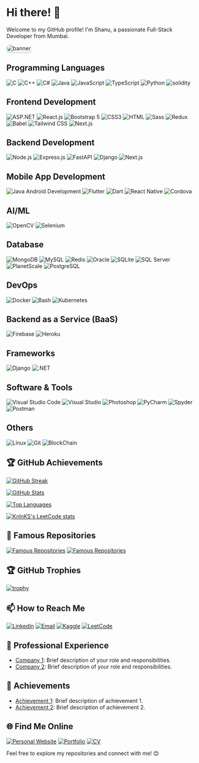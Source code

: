 # Hi there! 👋

Welcome to my GitHub profile! I'm Shanu, a passionate Full-Stack Developer from Mumbai. 

<img src="https://media.licdn.com/dms/image/D4D16AQFB1k9r_VksXA/profile-displaybackgroundimage-shrink_350_1400/0/1672242979238?e=1698883200&v=beta&t=JGCPPbJCKqoPdK6IQdh71MBKcuii79yW_lIH4CnLS2s" alt="banner" style="border-radius: 8px; border: white 1px solid; box-shadow: 0 2px 4px rgba(0, 0, 0, 0.2);">


## Programming Languages

![C](https://img.shields.io/badge/-C-00599C?style=flat-square&logo=c&logoColor=white)
![C++](https://img.shields.io/badge/-C++-00599C?style=flat-square&logo=c%2B%2B&logoColor=white)
![C#](https://img.shields.io/badge/-C%23-239120?style=flat-square&logo=c-sharp&logoColor=white)
![Java](https://img.shields.io/badge/-Java-007396?style=flat-square&logo=java&logoColor=white)
![JavaScript](https://img.shields.io/badge/-JavaScript-F7DF1E?style=flat-square&logo=javascript&logoColor=black)
![TypeScript](https://img.shields.io/badge/-TypeScript-007ACC?style=flat-square&logo=typescript&logoColor=white)
![Python](https://img.shields.io/badge/-Python-3776AB?style=flat-square&logo=python&logoColor=white)
![solidity](https://img.shields.io/badge/-solidity-000000?style=flat-square&logo=solidity&logoColor=white)

## Frontend Development

![ASP.NET](https://img.shields.io/badge/-ASP.NET-512BD4?style=flat-square&logo=dot-net&logoColor=white)
![React.js](https://img.shields.io/badge/-React.js-61DAFB?style=flat-square&logo=react&logoColor=black)
![Bootstrap 5](https://img.shields.io/badge/-Bootstrap%205-7952B3?style=flat-square&logo=bootstrap&logoColor=white)
![CSS3](https://img.shields.io/badge/-CSS3-1572B6?style=flat-square&logo=css3&logoColor=white)
![HTML](https://img.shields.io/badge/-HTML-E34F26?style=flat-square&logo=html5&logoColor=white)
![Sass](https://img.shields.io/badge/-Sass-CC6699?style=flat-square&logo=sass&logoColor=white)
![Redux](https://img.shields.io/badge/-Redux-764ABC?style=flat-square&logo=redux&logoColor=white)
![Babel](https://img.shields.io/badge/-Babel-F9DC3E?style=flat-square&logo=babel&logoColor=black)
![Tailwind CSS](https://img.shields.io/badge/-Tailwind%20CSS-38B2AC?style=flat-square&logo=tailwind-css&logoColor=white)
![Next.js](https://img.shields.io/badge/-Next.js-000000?style=flat-square&logo=next-dot-js&logoColor=white)

## Backend Development

![Node.js](https://img.shields.io/badge/-Node.js-339933?style=flat-square&logo=node.js&logoColor=white)
![Express.js](https://img.shields.io/badge/-Express.js-000000?style=flat-square&logo=express&logoColor=white)
![FastAPI](https://img.shields.io/badge/-FastAPI-009688?style=flat-square&logo=fastapi&logoColor=white)
![Django](https://img.shields.io/badge/-Django-092E20?style=flat-square&logo=django&logoColor=white)
![Next.js](https://img.shields.io/badge/-Next.js-000000?style=flat-square&logo=next-dot-js&logoColor=white)

## Mobile App Development

![Java Android Development](https://img.shields.io/badge/-Java%20Android%20Development-3DDC84?style=flat-square&logo=java&logoColor=white)
![Flutter](https://img.shields.io/badge/-Flutter-02569B?style=flat-square&logo=flutter&logoColor=white)
![Dart](https://img.shields.io/badge/-Dart-0175C2?style=flat-square&logo=dart&logoColor=white)
![React Native](https://img.shields.io/badge/-React%20Native-61DAFB?style=flat-square&logo=react&logoColor=black)
![Cordova](https://img.shields.io/badge/-Cordova-E8E8E8?style=flat-square&logo=apache-cordova&logoColor=black)

## AI/ML

![OpenCV](https://img.shields.io/badge/-OpenCV-5C3EE8?style=flat-square&logo=opencv&logoColor=white)
![Selenium](https://img.shields.io/badge/-Selenium-43B02A?style=flat-square&logo=selenium&logoColor=white)

## Database

![MongoDB](https://img.shields.io/badge/-MongoDB-47A248?style=flat-square&logo=mongodb&logoColor=white)
![MySQL](https://img.shields.io/badge/-MySQL-4479A1?style=flat-square&logo=mysql&logoColor=white)
![Redis](https://img.shields.io/badge/-Redis-DC382D?style=flat-square&logo=redis&logoColor=white)
![Oracle](https://img.shields.io/badge/-Oracle-F80000?style=flat-square&logo=oracle&logoColor=white)
![SQLite](https://img.shields.io/badge/-SQLite-003B57?style=flat-square&logo=sqlite&logoColor=white)
![SQL Server](https://img.shields.io/badge/-SQL%20Server-CC2927?style=flat-square&logo=microsoft-sql-server&logoColor=white)
![PlanetScale](https://img.shields.io/badge/-PlanetScale-47A248?style=flat-square&logo=planetscale&logoColor=white)
![PostgreSQL](https://img.shields.io/badge/-PostgreSQL-336791?style=flat-square&logo=postgresql&logoColor=white)


## DevOps

![Docker](https://img.shields.io/badge/-Docker-2496ED?style=flat-square&logo=docker&logoColor=white)
![Bash](https://img.shields.io/badge/-Bash-4EAA25?style=flat-square&logo=gnu-bash&logoColor=white)
![Kubernetes](https://img.shields.io/badge/-Kubernetes-326CE5?style=flat-square&logo=kubernetes&logoColor=white)


## Backend as a Service (BaaS)

![Firebase](https://img.shields.io/badge/-Firebase-FFCA28?style=flat-square&logo=firebase&logoColor=black)
![Heroku](https://img.shields.io/badge/-Heroku-430098?style=flat-square&logo=heroku&logoColor=white)

## Frameworks

![Django](https://img.shields.io/badge/-Django-092E20?style=flat-square&logo=django&logoColor=white)
![.NET](https://img.shields.io/badge/-.NET-512BD4?style=flat-square&logo=dot-net&logoColor=white)

## Software & Tools

![Visual Studio Code](https://img.shields.io/badge/-Visual%20Studio%20Code-007ACC?style=flat-square&logo=visual-studio-code&logoColor=white)
![Visual Studio](https://img.shields.io/badge/-Visual%20Studio-5C2D91?style=flat-square&logo=visual-studio&logoColor=white)
![Photoshop](https://img.shields.io/badge/-Photoshop-31A8FF?style=flat-square&logo=adobe-photoshop&logoColor=white)
![PyCharm](https://img.shields.io/badge/-PyCharm-000000?style=flat-square&logo=pycharm&logoColor=white)
![Spyder](https://img.shields.io/badge/-Spyder-FF0000?style=flat-square&logo=spyder-ide&logoColor=white)
![Postman](https://img.shields.io/badge/-Postman-FF6C37?style=flat-square&logo=postman&logoColor=white)

## Others

![Linux](https://img.shields.io/badge/-Linux-FCC624?style=flat-square&logo=linux&logoColor=black)
![Git](https://img.shields.io/badge/-Git-F05032?style=flat-square&logo=git&logoColor=white)
![BlockChain](https://img.shields.io/badge/-Blockchain-FF6C37?style=flat-square&logo=Blockchain&logoColor=white)


## 🏆 GitHub Achievements

<!-- GitHub Activity Graph -->
[![GitHub Streak](https://github-readme-streak-stats.herokuapp.com/?user=shanu2409&theme=radical)](https://git.io/streak-stats)

<!-- GitHub Stats -->
[![GitHub Stats](https://github-readme-stats.vercel.app/api?username=shanu2409&show_icons=true&count_private=true&theme=radical)](https://github.com/anuraghazra/github-readme-stats)

<!-- Top Languages -->
[![Top Languages](https://github-readme-stats.vercel.app/api/top-langs/?username=shanu2409&layout=compact&theme=radical)](https://github.com/anuraghazra/github-readme-stats)


<!-- LeetCode stats -->

[![KnlnKS's LeetCode stats](https://leetcode-stats-six.vercel.app/?username=shanusingh2409&theme=dark)](https://github.com/KnlnKS/leetcode-stats)

## 🌟 Famous Repositories

<!-- Repository Card Grid -->
[![Famous Repositories](https://github-readme-stats.vercel.app/api/pin/?username=shanu2409&repo=Modern_CV&theme=radical)](https://github.com/Shanu2409/Modern_CV)
[![Famous Repositories](https://github-readme-stats.vercel.app/api/pin/?username=shanu2409&repo=SPortfolio&theme=radical)](https://github.com/Shanu2409/SPortfolio)

## 🏆 GitHub Trophies

[![trophy](https://github-profile-trophy.vercel.app/?username=Shanu2409&theme=radical)](https://github.com/ryo-ma/github-profile-trophy)



## 📫 How to Reach Me

[![LinkedIn](https://img.shields.io/badge/-LinkedIn-0077B5?style=flat-square&logo=linkedin&logoColor=white)](https://www.linkedin.com/in/shanukumar-singh-918839242/)
[![Email](https://img.shields.io/badge/-Email-D14836?style=flat-square&logo=gmail&logoColor=white)](mailto:shanusingh2409@gmail.com)
[![Kaggle](https://img.shields.io/badge/-Kaggle-20BEFF?style=flat-square&logo=kaggle&logoColor=white)](https://www.kaggle.com/shanu2409)
[![LeetCode](https://img.shields.io/badge/-LeetCode-FFA116?style=flat-square&logo=leetcode&logoColor=black)](https://leetcode.com/shanusingh2409/)



## 💼 Professional Experience

- [Company 1](link-to-company): Brief description of your role and responsibilities.
- [Company 2](link-to-company): Brief description of your role and responsibilities.

## 🌟 Achievements

- [Achievement 1](link-to-achievement): Brief description of achievement 1.
- [Achievement 2](link-to-achievement): Brief description of achievement 2.


## 🌐 Find Me Online

[![Personal Website](https://img.shields.io/badge/-Personal%20Website-4285F4?style=for-the-badge&logo=google-chrome&logoColor=white)](https://shanu2409.github.io/FPortfolio/)
[![Portfolio](https://img.shields.io/badge/-Portfolio-00BFFF?style=for-the-badge&logo=portfolio&logoColor=white)](https://shanu2409.github.io/SPortfolio/)
[![CV](https://img.shields.io/badge/-CV-FF4081?style=for-the-badge&logo=pdf&logoColor=white)](https://shanu2409.github.io/CV_DN)


Feel free to explore my repositories and connect with me! 😊

